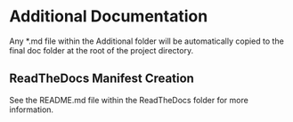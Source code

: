 # Additional Documentation
Any *.md file within the Additional folder will be automatically copied to the final doc folder at the root of the project directory.

## ReadTheDocs Manifest Creation
See the README.md file within the ReadTheDocs folder for more information.
